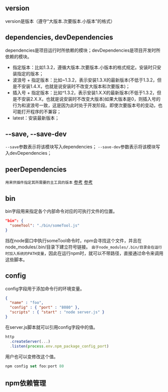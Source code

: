## version
version是版本（遵守“大版本.次要版本.小版本”的格式）

## dependencies, devDependencies
dependencies是项目运行时所依赖的模块；devDependencies是项目开发时所依赖的模块。

- 指定版本：比如1.3.2，遵循大版本.次要版本.小版本的格式规定。安装时只安装指定的版本；
- 波浪号 + 指定版本：比如~1.3.2，表示安装1.3.X的最新版本(不低于1.3.2，但是不安装1.4.X，也就是说安装时不改变大版本和次要版本)；
- 插入号 + 指定版本：比如^1.3.2，表示安装1.X.X的最新版本(不低于1.3.2，但是不安装2.X.X，也就是说安装时不改变大版本)如果大版本是0，则插入号的行为和波浪号一致，这是因为此时处于开发阶段。即使次要版本号的变动，也可能打开程序的不兼容；
- latest：安装最新版本；

## --save, --save-dev
`--save`参数表示将该模块写入dependencies；
`--save-dev`参数表示将该模块写入devDependencies；

## peerDependencies
`用来供插件指定其所需要的主工具的版本`
[参考](https://javascript.ruanyifeng.com/nodejs/packagejson.html)
[参考](https://www.cnblogs.com/wonyun/p/9692476.html)

## bin
bin字段用来指定各个内部命令对应的可执行文件的位置。

```json
"bin": {
  "someTool": "./bin/someTool.js"
}
```

挡在node窗口中执行someTool命令时，npm会寻找这个文件，并且在node_modules/.bin/目录下建立符号链接。
`由于node_modules/.bin/目录会在运行时加入系统的PATH变量`，因此在运行npm时，就可以不带路径，直接通过命令来调用这些脚本。


## config
config字段用于添加命令行的环境变量。

```json
{
  "name" : "foo",
  "config" : { "port" : "8080" },
  "scripts" : { "start" : "node server.js" }
}
```

在server.js脚本就可以引用config字段中的值。
```javascript
http
  .createServer(...)
  .listen(process.env.npm_package_config_port)
```

用户也可以变修改这个值。
```javascript
npm config set foo:port 80
```

## npm依赖管理
